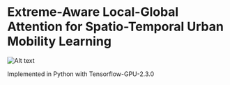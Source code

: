 # Extreme-Aware Local-Global Attention for Spatio-Temporal Urban Mobility Learning
![Alt text](relative%20[path/to/img.jpg](https://github.com/HuiqunHuang/EALGAP/tree/main/Figs/Story.png)?raw=true "Title")

Implemented in Python with Tensorflow-GPU-2.3.0
